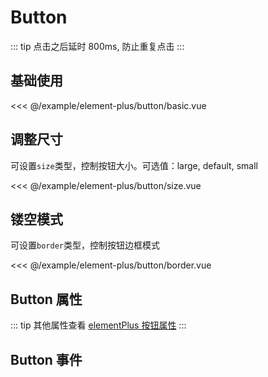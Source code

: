 # Button

::: tip
点击之后延时 800ms, 防止重复点击
:::

## 基础使用

<demo md src="button/basic">

<<< @/example/element-plus/button/basic.vue

</demo>

## 调整尺寸

可设置`size`类型，控制按钮大小。可选值：large, default, small

<demo md src="button/size">

<<< @/example/element-plus/button/size.vue
</demo>

## 镂空模式

可设置`border`类型，控制按钮边框模式

<demo md src="button/border">

<<< @/example/element-plus/button/border.vue
</demo>

## Button 属性

::: tip
其他属性查看 [elementPlus 按钮属性](https://element-plus.gitee.io/zh-CN/component/button.html#button-%E5%B1%9E%E6%80%A7)
:::

<v-table type="attrs" :data="[
  { attr :'size', dec: '按钮大小', type: 'String', optional: 'large / default /small', default: '-' },
  { attr :'type', dec: '按钮类型', type: 'String', optional: 'primary / success / warning / danger / info / text', default: '-' },
   { attr :'border', dec: '镂空模式', type: 'Boolean', optional: 'true / false', default: 'false' },
]" />

## Button 事件

<v-table type="event" :data="[
  { event :'click', dec: '当用户点击触发该事件', callback: '-' },
]" />
